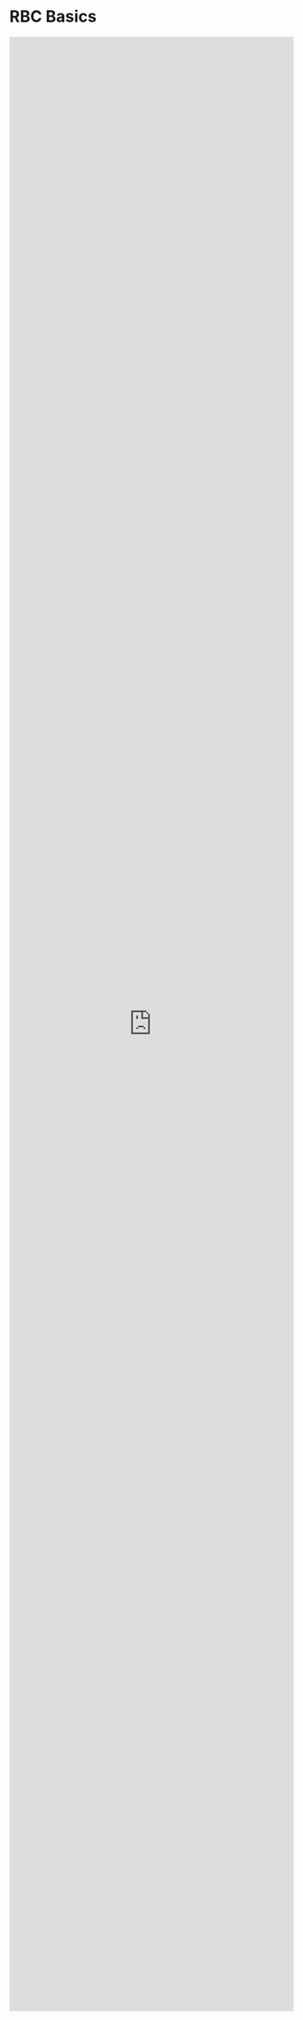 
# RBC Basics

<div class="container" style="">
    <div style="position:relative">
        <iframe style="border: 0px" height="3500em" scrolling="no" width="100%"
                src="https://nbviewer.org/github/xnd-project/rbc/blob/main/notebooks/rbc-intro.ipynb"></iframe>
        <a style="position:absolute; top:0; left:0; height:100%; width: 100%; z-index:5;" href="">
        </a>
    </div>
</div>

